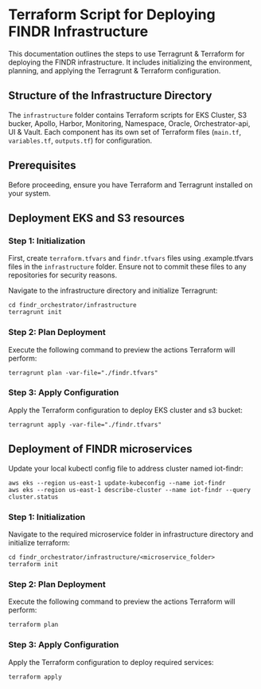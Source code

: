
# Terraform Script for Deploying FINDR Infrastructure

This documentation outlines the steps to use Terragrunt & Terraform for deploying the FINDR infrastructure. It includes initializing the environment, planning, and applying the Terragrunt & Terraform configuration.

## Structure of the Infrastructure Directory

The `infrastructure` folder contains Terraform scripts for EKS Cluster, S3 bucker, Apollo, Harbor, Monitoring, Namespace, Oracle, Orchestrator-api, UI & Vault. 
Each component has its own set of Terraform files (`main.tf`, `variables.tf`, `outputs.tf`) for configuration.

## Prerequisites

Before proceeding, ensure you have Terraform and Terragrunt installed on your system.

## Deployment EKS and S3 resources

### Step 1: Initialization

First, create `terraform.tfvars` and `findr.tfvars` files using .example.tfvars files in the `infrastructure` folder. Ensure not to commit these files to any repositories for security reasons.

Navigate to the infrastructure directory and initialize Terragrunt:

```shell
cd findr_orchestrator/infrastructure
terragrunt init
```

### Step 2: Plan Deployment
Execute the following command to preview the actions Terraform will perform:

```shell
terragrunt plan -var-file="./findr.tfvars"
```

### Step 3: Apply Configuration
Apply the Terraform configuration to deploy EKS cluster and s3 bucket:

```shell
terragrunt apply -var-file="./findr.tfvars"
```

## Deployment of FINDR microservices

Update your local kubectl config file to address cluster named iot-findr:

```shell
aws eks --region us-east-1 update-kubeconfig --name iot-findr
aws eks --region us-east-1 describe-cluster --name iot-findr --query cluster.status
```

### Step 1: Initialization

Navigate to the required microservice folder in infrastructure directory and initialize terraform:

```shell
cd findr_orchestrator/infrastructure/<microservice_folder>
terraform init
```

### Step 2: Plan Deployment
Execute the following command to preview the actions Terraform will perform:

```shell
terraform plan
```

### Step 3: Apply Configuration
Apply the Terraform configuration to deploy required services:

```shell
terraform apply
```
